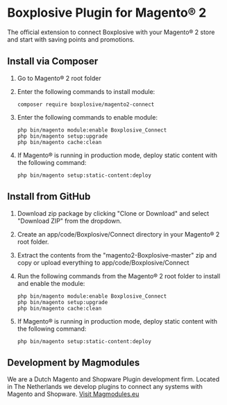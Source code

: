 # Boxplosive Plugin for Magento® 2

The official extension to connect Boxplosive with your Magento® 2 store and start with saving points and promotions.

## Install via Composer


1. Go to Magento® 2 root folder

2. Enter the following commands to install module:

   ```
   composer require boxplosive/magento2-connect
   ``` 

3. Enter the following commands to enable module:

   ```
   php bin/magento module:enable Boxplosive_Connect
   php bin/magento setup:upgrade
   php bin/magento cache:clean
   ```

4. If Magento® is running in production mode, deploy static content with the following command: 

   ```
   php bin/magento setup:static-content:deploy
   ```

## Install from GitHub

1. Download zip package by clicking "Clone or Download" and select "Download ZIP" from the dropdown.

2. Create an app/code/Boxplosive/Connect directory in your Magento® 2 root folder.

3. Extract the contents from the "magento2-Boxplosive-master" zip and copy or upload everything to app/code/Boxplosive/Connect

4. Run the following commands from the Magento® 2 root folder to install and enable the module:

   ```
   php bin/magento module:enable Boxplosive_Connect
   php bin/magento setup:upgrade
   php bin/magento cache:clean
   ```

5. If Magento® is running in production mode, deploy static content with the following command: 

   ```
   php bin/magento setup:static-content:deploy
   ```
   
## Development by Magmodules

We are a Dutch Magento and Shopware Plugin development firm. Located in The Netherlands we develop plugins to connect any systems with Magento and Shopware.
[Visit Magmodules.eu](https://www.magmodules.eu/)
